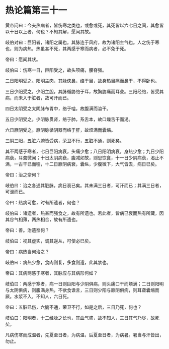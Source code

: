 # 热论篇第三十一



黄帝问曰：今夫热病者，皆伤寒之类也，或愈或死，其死皆以六七日之间，其愈皆以十日以上者，何也？不知其解，愿闻其故。


岐伯对曰：巨阳者，诸阳之属也。其脉连于风府，故为诸阳主气也。人之伤于寒也，则为病热，热虽甚不死，其两感于寒而病者，必不免于死。


帝曰：愿闻其状。


岐伯曰：伤寒一日，巨阳受之，故头项痛，腰脊强。


二日阳明受之。阳明主肉，其脉侠鼻，络于目，故身热目痛而鼻干，不得卧也。


三日少阳受之，少阳主胆，其脉循胁络于耳，故胸胁痛而耳聋。三阳经络，皆受其病，而未入于脏者，故可汗而已。


四日太阴受之太阴脉布胃中，络于嗌，故腹满而溢干。


五日少阴受之。少阴脉贯肾，络于肺，系舌本，故口燥舌干而渴。


六日厥阴受之。厥阴脉循阴器而络于肝，故烦满而囊缩。


三阴三阳，五脏六腑皆受病，荣卫不行，五脏不通，则死矣。


其不两感于寒者，七日巨阳病衰，头痛少愈；八日阳明病衰，身热少愈；九日少阳病衰，耳聋微闻；十日太阴病衰，腹减如故，则思饮食，十一日少阴病衰，渴止不满，一古干已而嚏，十二日厥阴病衰，囊纵，少腹微下，大气皆去，病日已矣。


帝曰：治之奈何？


岐伯曰：治之各通其脏脉，病日衰已矣。其未满三日者，可汗而已；其满三日者，可泄而已。


帝曰：热病可愈，时有所遗者，何也？


岐伯曰：诸遗者，热甚而强食之，故有所遗也。若此者，皆病已衰而热有所藏，因其谷气相薄，两热相合，故有所遗也。


帝曰：善。治遗奈何？


岐伯曰：视其虚实，调其逆从，可使必已矣。


帝曰：病热当何治之？


岐伯曰：病热少愈，食肉则复，多食则遗，此其禁也。


帝曰：其病两感于寒者，其脉应与其病形何如？


岐伯曰：两感于寒者，病一日则巨阳与少阴俱病，则头痛口干而烦满；二日则阳明与太阴俱病，则腹满身热，不欲食谵言，三日则少阳与厥阴俱病，则耳聋囊缩而厥。水浆不入，不知人，六日死。


帝曰：五脏已伤，六腑不通，荣卫不行，如是之后，三日乃死，何也？


岐伯曰：阳明者，十二经脉之长也，其血气盛，故不知人，三日其气乃尽，故死矣。


凡病伤寒而成温者，先夏至日者，为病温，后夏至日者，为病暑。暑当与汗皆出，勿止。